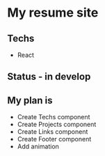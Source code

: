 # My resume site

## Techs

- React

## Status - in develop

## My plan is

- Create Techs component
- Create Projects component
- Create Links component
- Create Footer component
- Add animation
